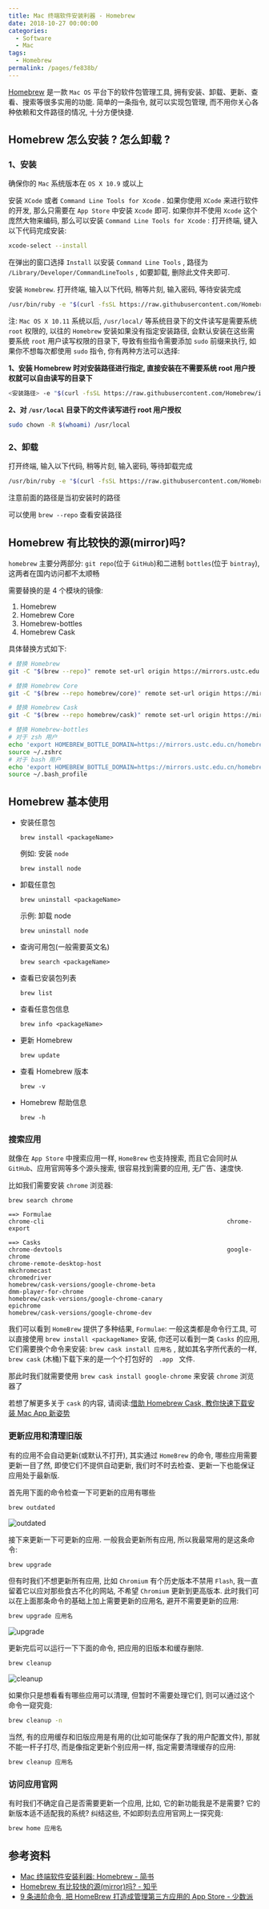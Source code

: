 ```yaml
---
title: Mac 终端软件安装利器 - Homebrew
date: 2018-10-27 00:00:00
categories:
  - Software
  - Mac
tags:
  - Homebrew
permalink: /pages/fe838b/
---
```


[Homebrew](https://brew.sh/index_zh-cn.html) 是一款 `Mac OS` 平台下的软件包管理工具, 拥有安装、卸载、更新、查看、搜索等很多实用的功能. 简单的一条指令, 就可以实现包管理, 而不用你关心各种依赖和文件路径的情况, 十分方便快捷.

## Homebrew 怎么安装 ? 怎么卸载 ?

### 1、安装

确保你的 `Mac` 系统版本在 `OS X 10.9` 或以上

安装 `XCode` 或者 `Command Line Tools for Xcode` . 如果你使用 `XCode` 来进行软件的开发, 那么只需要在 `App Store` 中安装 `Xcode` 即可. 如果你并不使用 `Xcode` 这个庞然大物来编码, 那么可以安装 `Command Line Tools for Xcode` : 打开终端, 键入以下代码完成安装:

```bash
xcode-select --install
```

在弹出的窗口选择 `Install` 以安装 `Command Line Tools` , 路径为 `/Library/Developer/CommandLineTools` , 如要卸载, 删除此文件夹即可.

安装 `Homebrew`. 打开终端, 输入以下代码, 稍等片刻, 输入密码, 等待安装完成

```bash
/usr/bin/ruby -e "$(curl -fsSL https://raw.githubusercontent.com/Homebrew/install/master/install)"
```

注: `Mac OS X 10.11` 系统以后, `/usr/local/` 等系统目录下的文件读写是需要系统 `root` 权限的, 以往的 `Homebrew` 安装如果没有指定安装路径, 会默认安装在这些需要系统 `root` 用户读写权限的目录下, 导致有些指令需要添加 `sudo` 前缀来执行, 如果你不想每次都使用 `sudo` 指令, 你有两种方法可以选择:

**1、安装 Homebrew 时对安装路径进行指定, 直接安装在不需要系统 root 用户授权就可以自由读写的目录下**

```bash
<安装路径> -e "$(curl -fsSL https://raw.githubusercontent.com/Homebrew/install/master/install)"
```

**2、对 `/usr/local` 目录下的文件读写进行 root 用户授权**

```bash
sudo chown -R $(whoami) /usr/local
```

### 2、卸载

打开终端, 输入以下代码, 稍等片刻, 输入密码, 等待卸载完成

```bash
/usr/bin/ruby -e "$(curl -fsSL https://raw.githubusercontent.com/Homebrew/install/master/uninstall)"
```

注意前面的路径是当初安装时的路径

可以使用 `brew --repo` 查看安装路径

## Homebrew 有比较快的源(mirror)吗?

`homebrew` 主要分两部分: `git repo`(位于 `GitHub`)和二进制 `bottles`(位于 `bintray`), 这两者在国内访问都不太顺畅

需要替换的是 4 个模块的镜像:

1. Homebrew
2. Homebrew Core
3. Homebrew-bottles
4. Homebrew Cask

具体替换方式如下:

```bash
# 替换 Homebrew
git -C "$(brew --repo)" remote set-url origin https://mirrors.ustc.edu.cn/brew.git

# 替换 Homebrew Core
git -C "$(brew --repo homebrew/core)" remote set-url origin https://mirrors.ustc.edu.cn/homebrew-core.git

# 替换 Homebrew Cask
git -C "$(brew --repo homebrew/cask)" remote set-url origin https://mirrors.ustc.edu.cn/homebrew-cask.git

# 替换 Homebrew-bottles
# 对于 zsh 用户
echo 'export HOMEBREW_BOTTLE_DOMAIN=https://mirrors.ustc.edu.cn/homebrew-bottles' >> ~/.zshrc
source ~/.zshrc
# 对于 bash 用户
echo 'export HOMEBREW_BOTTLE_DOMAIN=https://mirrors.ustc.edu.cn/homebrew-bottles' >> ~/.bash_profile
source ~/.bash_profile
```

## Homebrew 基本使用

- 安装任意包

  `brew install <packageName>`

  例如: 安装 `node`

  `brew install node`

- 卸载任意包

  `brew uninstall <packageName>`

  示例: 卸载 node

  `brew uninstall node`

- 查询可用包(一般需要英文名)

  `brew search <packageName>`

- 查看已安装包列表

  `brew list`

- 查看任意包信息

  `brew info <packageName>`

- 更新 Homebrew

  `brew update`

- 查看 Homebrew 版本

  `brew -v`

- Homebrew 帮助信息

  `brew -h`

### 搜索应用

就像在 `App Store` 中搜索应用一样, `HomeBrew` 也支持搜索, 而且它会同时从 `GitHub`、应用官网等多个源头搜索, 很容易找到需要的应用, 无广告、速度快.

比如我们需要安装 `chrome` 浏览器:

```shell
brew search chrome

==> Formulae
chrome-cli                                                   chrome-export

==> Casks
chrome-devtools                                              google-chrome
chrome-remote-desktop-host                                   mkchromecast
chromedriver                                                 homebrew/cask-versions/google-chrome-beta
dmm-player-for-chrome                                        homebrew/cask-versions/google-chrome-canary
epichrome                                                    homebrew/cask-versions/google-chrome-dev
```

我们可以看到 `HomeBrew` 提供了多种结果, `Formulae`: 一般这类都是命令行工具, 可以直接使用 `brew install <packageName>` 安装, 你还可以看到一类 `Casks` 的应用, 它们需要换个命令来安装: `brew cask install 应用名` , 就如其名字所代表的一样, `brew cask` (木桶)下载下来的是一个个打包好的   `.app`   文件.

那此时我们就需要使用 `brew cask install google-chrome` 来安装 `chrome` 浏览器了

若想了解更多关于 `cask` 的内容, 请阅读:[借助 Homebrew Cask, 教你快速下载安装 Mac App 新姿势](/pages/6f5865/)

### 更新应用和清理旧版

有的应用不会自动更新(或默认不打开), 其实通过 `HomeBrew` 的命令, 哪些应用需要更新一目了然, 即使它们不提供自动更新, 我们时不时去检查、更新一下也能保证应用处于最新版.

首先用下面的命令检查一下可更新的应用有哪些

```bash
brew outdated
```

![outdated](/img/mac/051.png)

接下来更新一下可更新的应用. 一般我会更新所有应用, 所以我最常用的是这条命令:

```bash
brew upgrade
```

但有时我们不想更新所有应用, 比如 `Chromium` 有个历史版本不禁用 `Flash`, 我一直留着它以应对那些食古不化的网站, 不希望 `Chromium` 更新到更高版本. 此时我们可以在上面那条命令的基础上加上需要更新的应用名, 避开不需要更新的应用:

```bash
brew upgrade 应用名
```

![upgrade](/img/mac/052.png)

更新完后可以运行一下下面的命令, 把应用的旧版本和缓存删除.

```bash
brew cleanup
```

![cleanup](/img/mac/053.png)

如果你只是想看看有哪些应用可以清理, 但暂时不需要处理它们, 则可以通过这个命令一窥究竟:

```bash
brew cleanup -n
```

当然, 有的应用缓存和旧版应用是有用的(比如可能保存了我的用户配置文件), 那就不能一杆子打尽, 而是像指定更新个别应用一样, 指定需要清理缓存的应用:

```bash
brew cleanup 应用名
```

### 访问应用官网

有时我们不确定自己是否需要更新一个应用, 比如, 它的新功能我是不是需要? 它的新版本适不适配我的系统? 纠结这些, 不如即刻去应用官网上一探究竟:

```bash
brew home 应用名
```

## 参考资料

- [Mac 终端软件安装利器: Homebrew - 简书](https://www.jianshu.com/p/2ca8a4e47dff)
- [Homebrew 有比较快的源(mirror)吗? - 知乎](https://www.zhihu.com/question/31360766)
- [9 条进阶命令, 把 HomeBrew 打造成管理第三方应用的 App Store - 少数派](https://sspai.com/post/43451)

